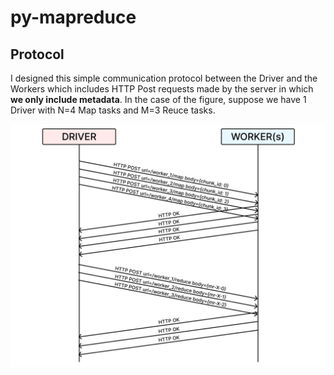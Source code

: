 # py-mapreduce

## Protocol

I designed this simple communication protocol between the Driver and the Workers which includes HTTP Post requests made by the server in which **we only include metadata**. In the case of the figure, suppose we have 1 Driver with N=4 Map tasks and M=3 Reuce tasks.

<img src="images/protocol.jpg" width="638" />